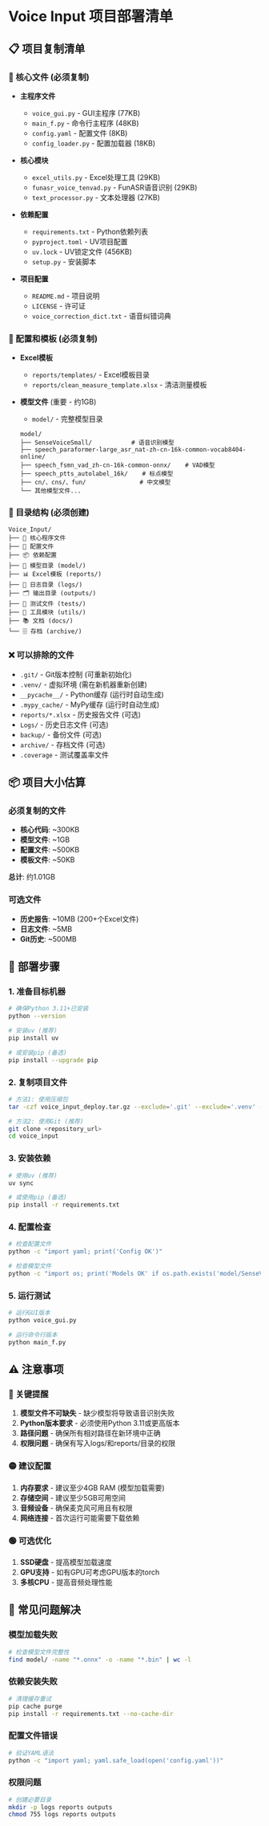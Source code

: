 # Voice Input 项目部署清单

## 📋 项目复制清单

### 🎯 核心文件 (必须复制)
- **主程序文件**
  - `voice_gui.py` - GUI主程序 (77KB)
  - `main_f.py` - 命令行主程序 (48KB)
  - `config.yaml` - 配置文件 (8KB)
  - `config_loader.py` - 配置加载器 (18KB)

- **核心模块**
  - `excel_utils.py` - Excel处理工具 (29KB)
  - `funasr_voice_tenvad.py` - FunASR语音识别 (29KB)
  - `text_processor.py` - 文本处理器 (27KB)

- **依赖配置**
  - `requirements.txt` - Python依赖列表
  - `pyproject.toml` - UV项目配置
  - `uv.lock` - UV锁定文件 (456KB)
  - `setup.py` - 安装脚本

- **项目配置**
  - `README.md` - 项目说明
  - `LICENSE` - 许可证
  - `voice_correction_dict.txt` - 语音纠错词典

### 🔧 配置和模板 (必须复制)
- **Excel模板**
  - `reports/templates/` - Excel模板目录
  - `reports/clean_measure_template.xlsx` - 清洁测量模板

- **模型文件** (重要 - 约1GB)
  - `model/` - 完整模型目录
  ```
  model/
  ├── SenseVoiceSmall/           # 语音识别模型
  ├── speech_paraformer-large_asr_nat-zh-cn-16k-common-vocab8404-online/
  ├── speech_fsmn_vad_zh-cn-16k-common-onnx/    # VAD模型
  ├── speech_ptts_autolabel_16k/    # 标点模型
  ├── cn/、cns/、fun/               # 中文模型
  └── 其他模型文件...
  ```

### 📁 目录结构 (必须创建)
```
Voice_Input/
├── 📄 核心程序文件
├── 🔧 配置文件
├── 📦 依赖配置
├── 🤖 模型目录 (model/)
├── 📊 Excel模板 (reports/)
├── 📝 日志目录 (logs/)
├── 🗂️ 输出目录 (outputs/)
├── 🧪 测试文件 (tests/)
├── 🔧 工具模块 (utils/)
├── 📚 文档 (docs/)
└── 🗄️ 存档 (archive/)
```

### ❌ 可以排除的文件
- `.git/` - Git版本控制 (可重新初始化)
- `.venv/` - 虚拟环境 (需在新机器重新创建)
- `__pycache__/` - Python缓存 (运行时自动生成)
- `.mypy_cache/` - MyPy缓存 (运行时自动生成)
- `reports/*.xlsx` - 历史报告文件 (可选)
- `Logs/` - 历史日志文件 (可选)
- `backup/` - 备份文件 (可选)
- `archive/` - 存档文件 (可选)
- `.coverage` - 测试覆盖率文件

## 📦 项目大小估算

### 必须复制的文件
- **核心代码**: ~300KB
- **模型文件**: ~1GB
- **配置文件**: ~500KB
- **模板文件**: ~50KB

**总计**: 约1.01GB

### 可选文件
- **历史报告**: ~10MB (200+个Excel文件)
- **日志文件**: ~5MB
- **Git历史**: ~500MB

## 🚀 部署步骤

### 1. 准备目标机器
```bash
# 确保Python 3.11+已安装
python --version

# 安装uv (推荐)
pip install uv

# 或安装pip (备选)
pip install --upgrade pip
```

### 2. 复制项目文件
```bash
# 方法1: 使用压缩包
tar -czf voice_input_deploy.tar.gz --exclude='.git' --exclude='.venv' --exclude='__pycache__' .

# 方法2: 使用Git (推荐)
git clone <repository_url>
cd voice_input
```

### 3. 安装依赖
```bash
# 使用uv (推荐)
uv sync

# 或使用pip (备选)
pip install -r requirements.txt
```

### 4. 配置检查
```bash
# 检查配置文件
python -c "import yaml; print('Config OK')"

# 检查模型文件
python -c "import os; print('Models OK' if os.path.exists('model/SenseVoiceSmall') else 'Models Missing')"
```

### 5. 运行测试
```bash
# 运行GUI版本
python voice_gui.py

# 运行命令行版本
python main_f.py
```

## ⚠️ 注意事项

### 🔴 关键提醒
1. **模型文件不可缺失** - 缺少模型将导致语音识别失败
2. **Python版本要求** - 必须使用Python 3.11或更高版本
3. **路径问题** - 确保所有相对路径在新环境中正确
4. **权限问题** - 确保有写入logs/和reports/目录的权限

### 🟡 建议配置
1. **内存要求** - 建议至少4GB RAM (模型加载需要)
2. **存储空间** - 建议至少5GB可用空间
3. **音频设备** - 确保麦克风可用且有权限
4. **网络连接** - 首次运行可能需要下载依赖

### 🟢 可选优化
1. **SSD硬盘** - 提高模型加载速度
2. **GPU支持** - 如有GPU可考虑GPU版本的torch
3. **多核CPU** - 提高音频处理性能

## 🐛 常见问题解决

### 模型加载失败
```bash
# 检查模型文件完整性
find model/ -name "*.onnx" -o -name "*.bin" | wc -l
```

### 依赖安装失败
```bash
# 清理缓存重试
pip cache purge
pip install -r requirements.txt --no-cache-dir
```

### 配置文件错误
```bash
# 验证YAML语法
python -c "import yaml; yaml.safe_load(open('config.yaml'))"
```

### 权限问题
```bash
# 创建必要目录
mkdir -p logs reports outputs
chmod 755 logs reports outputs
```